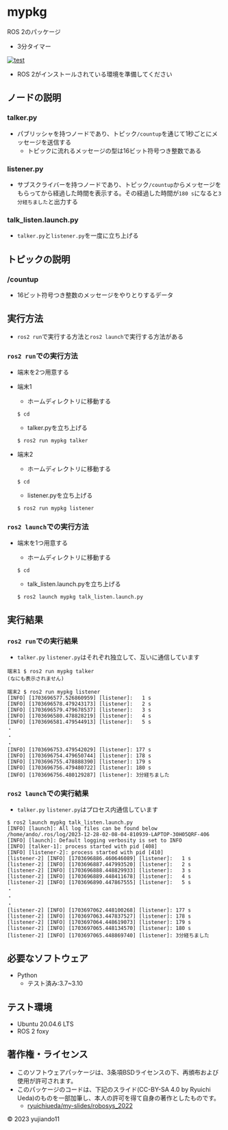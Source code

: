 # mypkg

ROS 2のパッケージ
* 3分タイマー

[![test](https://github.com/yujiando11/mypkg/actions/workflows/test.yml/badge.svg)](https://github.com/yujiando11/mypkg/actions/workflows/test.yml)

* ROS 2がインストールされている環境を準備してください

## ノードの説明

### talker.py
* パブリッシャを持つノードであり、トピック`/countup`を通じて1秒ごとにメッセージを送信する
    * トピックに流れるメッセージの型は16ビット符号つき整数である

### listener.py
* サブスクライバーを持つノードであり、トピック`/countup`からメッセージをもらってから経過した時間を表示する。その経過した時間が`180 s`になると`3分経ちました`と出力する
    
### talk_listen.launch.py
* `talker.py`と`listener.py`を一度に立ち上げる


## トピックの説明

### /countup
* 16ビット符号つき整数のメッセージをやりとりするデータ


## 実行方法
* `ros2 run`で実行する方法と`ros2 launch`で実行する方法がある


### `ros2 run`での実行方法
* 端末を2つ用意する

* 端末1
    * ホームディレクトリに移動する
    ```
    $ cd
    ```

    * talker.pyを立ち上げる
    ```
    $ ros2 run mypkg talker
    ```

* 端末2
    * ホームディレクトリに移動する
    ```
    $ cd
    ```

    * listener.pyを立ち上げる
    ```
    $ ros2 run mypkg listener
    ```

### `ros2 launch`での実行方法
* 端末を1つ用意する

    * ホームディレクトリに移動する
    ```
    $ cd
    ```
    
    * talk_listen.launch.pyを立ち上げる
    ```
    $ ros2 launch mypkg talk_listen.launch.py
    ```


## 実行結果

### `ros2 run`での実行結果
* `talker.py` `listener.py`はそれぞれ独立して、互いに通信しています

```
端末1 $ ros2 run mypkg talker
(なにも表示されません)

端末2 $ ros2 run mypkg listener
[INFO] [1703696577.526860959] [listener]:   1 s
[INFO] [1703696578.479243173] [listener]:   2 s
[INFO] [1703696579.479678537] [listener]:   3 s
[INFO] [1703696580.478828219] [listener]:   4 s
[INFO] [1703696581.479544913] [listener]:   5 s
・
・
・
[INFO] [1703696753.479542029] [listener]: 177 s
[INFO] [1703696754.479650744] [listener]: 178 s
[INFO] [1703696755.478888390] [listener]: 179 s
[INFO] [1703696756.479480722] [listener]: 180 s
[INFO] [1703696756.480129287] [listener]: 3分経ちました

```

### `ros2 launch`での実行結果
* `talker.py` `listener.py`はプロセス内通信しています

```
$ ros2 launch mypkg talk_listen.launch.py
[INFO] [launch]: All log files can be found below /home/ando/.ros/log/2023-12-28-02-08-04-810939-LAPTOP-30H05QRF-406
[INFO] [launch]: Default logging verbosity is set to INFO
[INFO] [talker-1]: process started with pid [408]
[INFO] [listener-2]: process started with pid [410]
[listener-2] [INFO] [1703696886.460646089] [listener]:   1 s
[listener-2] [INFO] [1703696887.447993520] [listener]:   2 s
[listener-2] [INFO] [1703696888.448829933] [listener]:   3 s
[listener-2] [INFO] [1703696889.448411678] [listener]:   4 s
[listener-2] [INFO] [1703696890.447867555] [listener]:   5 s
・
・
・
[listener-2] [INFO] [1703697062.448100268] [listener]: 177 s
[listener-2] [INFO] [1703697063.447837527] [listener]: 178 s
[listener-2] [INFO] [1703697064.448619073] [listener]: 179 s
[listener-2] [INFO] [1703697065.448134570] [listener]: 180 s
[listener-2] [INFO] [1703697065.448869740] [listener]: 3分経ちました

```


## 必要なソフトウェア
* Python
    * テスト済み:3.7~3.10

## テスト環境
* Ubuntu 20.04.6 LTS
* ROS 2 foxy

## 著作権・ライセンス
* このソフトウェアパッケージは、3条項BSDライセンスの下、再頒布および使用が許可されます。
* このパッケージのコードは、下記のスライド(CC-BY-SA 4.0 by Ryuichi Ueda)のものを一部加筆し、本人の許可を得て自身の著作としたものです。
    * [ryuichiueda/my-slides/robosys_2022](https://github.com/ryuichiueda/my_slides/tree/master/robosys_2022)

© 2023 yujiando11

















